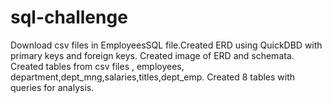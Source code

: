 # sql-challenge

Download csv files in EmployeesSQL file.Created ERD using QuickDBD with primary keys and foreign keys.
Created image of ERD and schemata.
Created tables from csv files , employees, department,dept_mng,salaries,titles,dept_emp.
Created 8 tables with queries for analysis.

